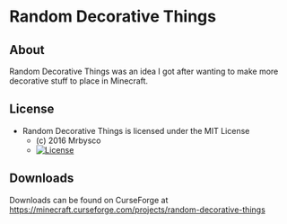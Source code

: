 # Random Decorative Things #

## About ##
Random Decorative Things was an idea I got after wanting to make more decorative stuff to place in Minecraft.

## License ##
* Random Decorative Things is licensed under the MIT License
  - (c) 2016 Mrbysco
  - [![License](https://img.shields.io/badge/License-MIT-red.svg?style=flat)](http://opensource.org/licenses/MIT)

## Downloads ##
Downloads can be found on CurseForge at https://minecraft.curseforge.com/projects/random-decorative-things

